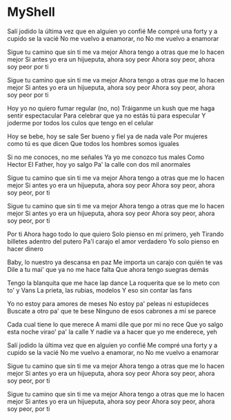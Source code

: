 # MyShell
Salí jodido la última vez que en alguien yo confié
Me compré una forty y a cupido se la vacié
No me vuelvo a enamorar, no
No me vuelvo a enamorar

Sigue tu camino que sin ti me va mejor
Ahora tengo a otras que me lo hacen mejor
Si antes yo era un hijueputa, ahora soy peor
Ahora soy peor, ahora soy peor por ti

Sigue tu camino que sin ti me va mejor
Ahora tengo a otras que me lo hacen mejor
Si antes yo era un hijueputa, ahora soy peor
Ahora soy peor, ahora soy peor por ti

Hoy yo no quiero fumar regular (no, no)
Tráiganme un kush que me haga sentir espectacular
Para celebrar que ya no estás tú para especular
Y joderme por todos los culos que tengo en el celular

Hoy se bebe, hoy se sale
Ser bueno y fiel ya de nada vale
Por mujeres como tú es que dicen
Que todos los hombres somos iguales

Si no me conoces, no me señales
Ya yo me conozco tus males
Como Hector El Father, hoy yo salgo
Pa' la calle con dos mil anormales

Sigue tu camino que sin ti me va mejor
Ahora tengo a otras que me lo hacen mejor
Si antes yo era un hijueputa, ahora soy peor
Ahora soy peor, ahora soy peor, por ti

Sigue tu camino que sin ti me va mejor
Ahora tengo a otras que me lo hacen mejor
Si antes yo era un hijueputa, ahora soy peor
Ahora soy peor, ahora soy peor, por ti

Por ti
Ahora hago todo lo que quiero
Solo pienso en mí primero, yeh
Tirando billetes adentro del putero
Pa'l carajo el amor verdadero
Yo solo pienso en hacer dinero

Baby, lo nuestro ya descansa en paz
Me importa un carajo con quién te vas
Dile a tu mai' que ya no me hace falta
Que ahora tengo suegras demás

Tengo la blanquita que me hace lap dance
La roquerita que se lo meto con to' y Vans
La prieta, las rubias, modelos
Y eso sin contar las fans

Yo no estoy para amores de meses
No estoy pa' peleas ni estupideces
Buscate a otro pa' que te bese
Ninguno de esos cabrones a mí se parece

Cada cual tiene lo que merece
A mami dile que por mi no rece
Que yo salgo esta noche virao' pa' la calle
Y nadie va a hacer que yo me enderece, yeh

Salí jodido la última vez que en alguien yo confié
Me compré una forty y a cupido se la vacié
No me vuelvo a enamorar, no
No me vuelvo a enamorar

Sigue tu camino que sin ti me va mejor
Ahora tengo a otras que me lo hacen mejor
Si antes yo era un hijueputa, ahora soy peor
Ahora soy peor, ahora soy peor, por ti

Sigue tu camino que sin ti me va mejor
Ahora tengo a otras que me lo hacen mejor
Si antes yo era un hijueputa, ahora soy peor
Ahora soy peor, ahora soy peor, por ti
